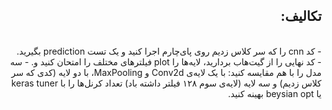 <div dir='rtl'>
<h2>تکالیف:</h2> <br>
- کد cnn را که سر کلاس زدیم روی پای‌چارم اجرا کنید و یک تست prediction بگیرید.<br>
- کد نهایی را از گیت‌هاب بردارید، لایه‌ها را plot فیلترهای مختلف را امتحان کنید و.
- سه مدل را با هم مقایسه کنید: با یک لایه‌ی Conv2d و MaxPooling، با دو لایه (کدی که سر کلاس زدیم) و سه لایه (لایه‌ی سوم ۱۲۸ فیلتر داشته باد)
 تعداد کرنل‌ها را با  keras tuner یا beysian opt بهینه کنید. 
</div>
